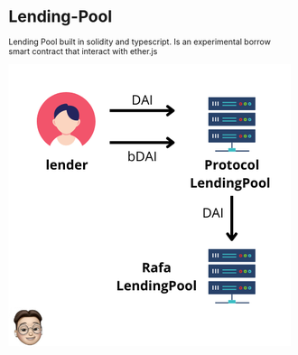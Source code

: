 # Lending-Pool

Lending Pool built in solidity and typescript. Is an experimental borrow smart contract that interact with ether.js

![Little arquitecture](https://github.com/RafaBlockDev/Lending-Pool/blob/main/client/img/Image.png)
